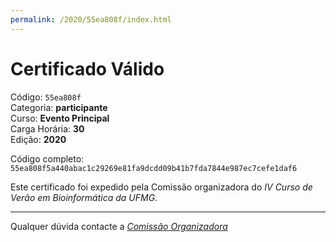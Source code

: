 ```yaml
---
permalink: /2020/55ea808f/index.html
---
```


# Certificado Válido

Código: `55ea808f`<br>
Categoria: **participante**<br>
Curso: **Evento Principal**<br>
Carga Horária: **30**<br>
Edição: **2020**<br>


Código completo: `55ea808f5a440abac1c29269e81fa9dcdd09b41b7fda7844e987ec7cefe1daf6`


Este certificado foi expedido pela Comissão organizadora do *IV Curso de Verão em Bioinformática da UFMG*.

----

Qualquer dúvida contacte a [_Comissão Organizadora_](<mailto:cursobioinfoufmg@gmail.com$subject=[Certificados]>)

